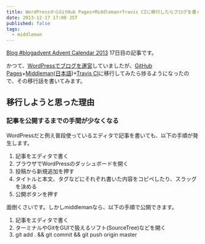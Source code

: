 ```yaml
---
title: WordPressからGitHub Pages+Middleman+Travis CIに移行したらブログを書く気になれた話
date: 2013-12-17 17:00 JST
published: false
tags:
  - middleman
---
```


[Blog #blogadvent Advent Calendar 2013](http://www.adventar.org/calendars/167) 17日目の記事です。

かつて、[WordPressでブログを運営](http://inputxoutput.com/)していましたが、[GitHub Pages](http://pages.github.com/)+[Middleman](http://middlemanapp.com/)([日本語](http://middlemanjp.github.io/))+[Travis CI](https://travis-ci.org/)に移行してみたら捗るようになったので、その移行話を書いてみます。

## 移行しようと思った理由

### 記事を公開するまでの手間が少なくなる

WordPressだと例え普段使っているエディタで記事を書いても、以下の手順が発生します。

1. 記事をエディタで書く
2. ブラウザでWordPressのダッシュボードを開く
3. 投稿から新規追加を押す
4. タイトルと本文、タグなどにそれぞれ書いた内容をコピペしたり、スラッグを決める
5. 公開ボタンを押す

面倒くさいです。しかしmiddlemanなら、以下の手順で公開できます。

1. 記事をエディタで書く
2. ターミナルやGitをGUIで扱えるソフト(SourceTree)などを開く
3. git add . && git commit && git push origin master